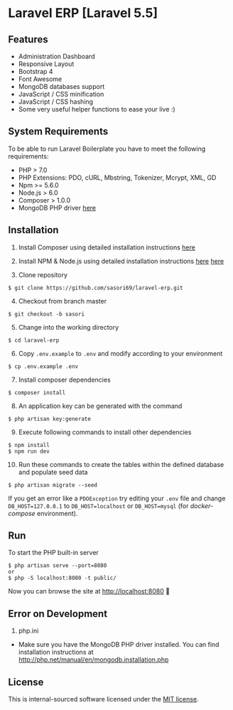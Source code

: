 # Laravel ERP [Laravel 5.5]

## Features
- Administration Dashboard 
- Responsive Layout
- Bootstrap 4
- Font Awesome
- MongoDB databases support
- JavaScript / CSS minification
- JavaScript / CSS hashing
- Some very useful helper functions to ease your live :)

## System Requirements
To be able to run Laravel Boilerplate you have to meet the following requirements:
- PHP > 7.0
- PHP Extensions: PDO, cURL, Mbstring, Tokenizer, Mcrypt, XML, GD
- Npm >= 5.6.0
- Node.js > 6.0
- Composer > 1.0.0
- MongoDB PHP driver [here](http://php.net/manual/en/mongodb.installation.php)

## Installation
1. Install Composer using detailed installation instructions [here](https://getcomposer.org/doc/00-intro.md#installation-linux-unix-osx)
2. Install NPM & Node.js using detailed installation instructions [here](https://www.npmjs.com/get-npm) [here](https://nodejs.org/en/download/package-manager/)

3. Clone repository
```
$ git clone https://github.com/sasori69/laravel-erp.git
```
4. Checkout from branch master
```
$ git checkout -b sasori
```
5. Change into the working directory
```
$ cd laravel-erp
```
6. Copy `.env.example` to `.env` and modify according to your environment
```
$ cp .env.example .env
```
7. Install composer dependencies
```
$ composer install
```
8. An application key can be generated with the command
```
$ php artisan key:generate
```
9. Execute following commands to install other dependencies
```
$ npm install
$ npm run dev
```
10. Run these commands to create the tables within the defined database and populate seed data
```
$ php artisan migrate --seed
```
If you get an error like a `PDOException` try editing your `.env` file and change `DB_HOST=127.0.0.1` to `DB_HOST=localhost` or `DB_HOST=mysql` (for *docker-compose* environment).


## Run

To start the PHP built-in server
```
$ php artisan serve --port=8080
or
$ php -S localhost:8080 -t public/
```

Now you can browse the site at [http://localhost:8080](http://localhost:8080)  🙌

## Error on Development

1. php.ini
- Make sure you have the MongoDB PHP driver installed. You can find installation instructions at http://php.net/manual/en/mongodb.installation.php

## License

This is internal-sourced software licensed under the [MIT license](LICENSE).
